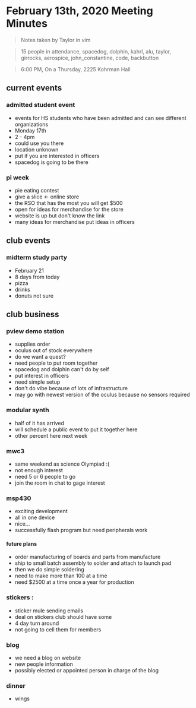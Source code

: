 # February 13th, 2020 Meeting Minutes
> Notes taken by Taylor in vim

> 15 people in attendance, spacedog, dolphin, kahrl, alu, taylor, girrocks, aerospice, john_constantine, code, backbutton

> 6:00 PM, On a Thursday, 2225 Kohrman Hall

## current events

### admitted student event
-  events for HS students who have been admitted and can see different  organizations
- Monday 17th
- 2 - 4pm
- could use you there
- location unknown 
- put if you are interested in officers
- spacedog is going to be there

### pi week
- pie eating contest
- give a slice <- online store
- the RSO that has the most you will get $500
- open for ideas for merchandise for the store
- website is up but don't know the link
- many ideas for merchandise  put ideas in officers

## club events

### midterm study party
- February 21
- 8 days from today
- pizza
- drinks 
- donuts not sure

## club business

### pview demo station
- supplies order
- oculus out of stock everywhere
- do we want a quest?
- need people to put room together
- spacedog and dolphin can't do by self
- put interest in officers
- need simple setup 
- don't do vibe because of lots of infrastructure
- may go with newest version of the oculus because no sensors required

### modular synth
- half of it has arrived
- will schedule a public event to put it together here
- other percent here next week

### mwc3
- same weekend as science Olympiad :(
-  not enough interest
-  need 5 or 6 people to go
-   join the room in chat to gage interest

### msp430
- exciting development 
-  all in one device
-  nice... 
- successfully flash program but need peripherals work

####  future plans
- order manufacturing of boards and parts from manufacture
- ship to small batch assembly to solder and attach to launch pad
- then we do simple soldering
- need to make more than 100 at a time
- need $2500 at a time once a year for production

### stickers :
- sticker mule sending emails
- deal on  stickers club should have some
- 4 day turn around
-  not going to cell them for members

### blog 
- we need a blog on website
-  new people information 
-  possibly elected or appointed person in charge of the blog

### dinner
- wings


